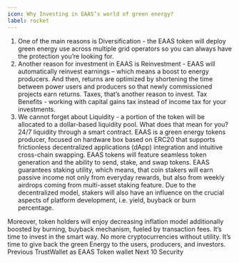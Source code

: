 ```yaml
---
icon: Why Investing in EAAS’s world of green energy?
label: rocket
---
```


1. One of the main reasons is Diversification - the EAAS token will deploy green energy use across multiple grid operators so you can always have the protection you’re looking for.
2. Another reason for investment in EAAS is Reinvestment - EAAS will automatically reinvest earnings – which means a boost to energy producers. And then, returns are optimized by shortening the time between power users and producers so that newly commissioned projects earn returns. Taxes, that’s another reason to invest. Tax Benefits - working with capital gains tax instead of income tax for your investments.
3. We cannot forget about Liquidity - a portion of the token will be allocated to a dollar-based liquidity pool. What does that mean for you? 24/7 liquidity through a smart contract. EAAS is a green energy tokens producer, focused on hardware box based on ERC20 that supports frictionless decentralized applications (dApp) integration and intuitive cross-chain swapping. EAAS tokens will feature seamless token generation and the ability to send, stake, and swap tokens. EAAS guarantees staking utility, which means, that coin stakers will earn passive income not only from everyday rewards, but also from weekly airdrops coming from multi-asset staking feature. Due to the decentralized model, stakers will also have an influence on the crucial aspects of platform development, i.e. yield, buyback or burn percentage.

Moreover, token holders will enjoy decreasing inflation model additionally boosted by burning, buyback mechanism, fueled by transaction fees. It’s time to invest in the smart way. No more cryptocurrencies without utility. It’s time to give back the green Energy to the users, producers, and investors. Previous TrustWallet as EAAS Token wallet Next 10 Security